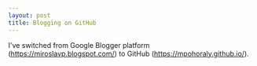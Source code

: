 ```yaml
---
layout: post
title: Blogging on GitHub
---
```


I've switched from Google Blogger platform (https://miroslavp.blogspot.com/) to GitHub (https://mpohoraly.github.io/).